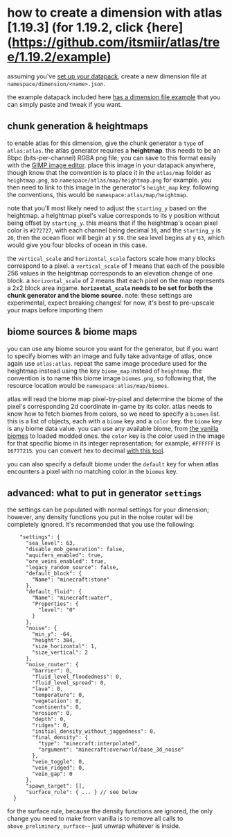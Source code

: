 # how to create a dimension with atlas [1.19.3] (for 1.19.2, click {here](https://github.com/itsmiir/atlas/tree/1.19.2/example)

assuming you've [set up your datapack](https://minecraft.fandom.com/wiki/Data_pack), create a new dimension file at `namespace/dimension/<name>.json`.

the example datapack included here [has a dimension file example](./avila/data/avila/dimension/avila.json) that you can simply paste and tweak if you want.

## chunk generation & heightmaps

to enable atlas for this dimension, give the chunk generator a `type` of `atlas:atlas`. the atlas generator requires a **heightmap**. this needs to be an 8bpc (bits-per-channel) RGBA png file; you can save to this format easily with the [GIMP image editor](https://www.gimp.org/). place this image in your datapack anywhere, though know that the convention is to place it in the `atlas/map` folder as `heightmap.png`, so `namespace/atlas/map/heightmap.png` for example. you then need to link to this image in the generator's `height_map` key. following the conventions, this would be `namespace:atlas/map/heightmap`.

note that you'll most likely need to adjust the `starting_y` based on the heightmap. a heightmap pixel's value corresponds to its y position without being offset by `starting_y`. this means that if the heightmap's ocean pixel color is `#272727`, with each channel being decimal `39`, and the `starting_y` is `20`, then the ocean floor will begin at y `59`. the sea level begins at y `63`, which would give you four blocks of ocean in this case.


the `vertical_scale` and `horizontal_scale` factors scale how many blocks correspond to a pixel. a `vertical_scale` of 1 means that each of the possible 256 values in the heightmap corresponds to an elevation change of one block. a `horizontal_scale` of 2 means that each pixel on the map represents a 2x2 block area ingame. **`horizontal_scale` needs to be set for both the chunk generator and the biome source.** note: these settings are experimental, expect breaking changes! for now, it's best to pre-upscale your maps before importing them

## biome sources & biome maps

you can use any biome source you want for the generator, but if you want to specify biomes with an image and fully take advantage of atlas, once again use `atlas:atlas`. repeat the same image procedure used for the heightmap instead using the key `biome_map` instead of `heightmap`. the convention is to name this biome image `biomes.png`, so following that, the resource location would be `namespace:atlas/map/biomes`.

atlas will read the biome map pixel-by-pixel and determine the biome of the pixel's corresponding 2d coordinate in-game by its color. atlas needs to know how to fetch biomes from colors, so we need to specify a `biomes` list. this is a list of objects, each with a `biome` key and a `color` key. the `biome` key is any biome data value. you can use any available biome, from [the vanilla biomes](https://minecraft.fandom.com/wiki/Biome) to loaded modded ones. the `color` key is the color used in the image for that specific biome in its integer representation; for example, `#FFFFFF` is `16777215`. you can convert hex to decimal [with this tool](https://www.rapidtables.com/convert/number/hex-to-decimal.html).

you can also specify a default biome under the `default` key for when atlas encounters a pixel with no matching color in the `biomes` key. 

## advanced: what to put in generator `settings`

the settings can be populated with normal settings for your dimension; however, any density functions you put in the noise router will be completely ignored. it's recommended that you use the following:

```json5
    "settings": {
      "sea_level": 63,
      "disable_mob_generation": false,
      "aquifers_enabled": true,
      "ore_veins_enabled": true,
      "legacy_random_source": false,
      "default_block": {
        "Name": "minecraft:stone"
      },
      "default_fluid": {
        "Name": "minecraft:water",
        "Properties": {
          "level": "0"
        }
      },
      "noise": {
        "min_y": -64,
        "height": 384,
        "size_horizontal": 1,
        "size_vertical": 2
      },
      "noise_router": {
        "barrier": 0,
        "fluid_level_floodedness": 0,
        "fluid_level_spread": 0,
        "lava": 0,
        "temperature": 0,
        "vegetation": 0,
        "continents": 0,
        "erosion": 0,
        "depth": 0,
        "ridges": 0,
        "initial_density_without_jaggedness": 0,
        "final_density": {
          "type": "minecraft:interpolated",
          "argument": "minecraft:overworld/base_3d_noise"
        },
        "vein_toggle": 0,
        "vein_ridged": 0,
        "vein_gap": 0
      },
      "spawn_target": [],
      "surface_rule": { ... } // see below
  }
```

for the surface rule, because the density functions are ignored, the only change you need to make from vanilla is to remove all calls to `above_preliminary_surface`-- just unwrap whatever is inside.
